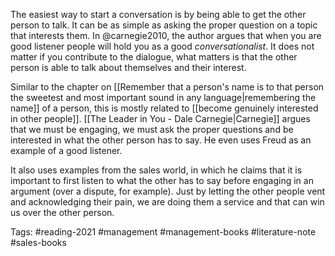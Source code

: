 The easiest way to start a conversation is by being able to get the other person to talk. It can be as simple as asking the proper question on a topic that interests them. In @carnegie2010, the author argues that when you are good listener people will hold you as a good *conversationalist*. It does not matter if you contribute to the dialogue, what matters is that the other person is able to talk about themselves and their interest. 

Similar to the chapter on [[Remember that a person's name is to that person the sweetest and most important sound in any language|remembering the name]] of a person, this is mostly related to [[become genuinely interested in other people]]. [[The Leader in You - Dale Carnegie|Carnegie]] argues that we must be engaging, we must ask the proper questions and be interested in what the other person has to say. He even uses Freud as an example of a good listener. 

It also uses examples from the sales world, in which he claims that it is important to first listen to what the other has to say before engaging in an argument (over a dispute, for example). Just by letting the other people vent and acknowledging their pain, we are doing them a service and that can win us over the other person.  

Tags: #reading-2021  #management #management-books #literature-note #sales-books 
